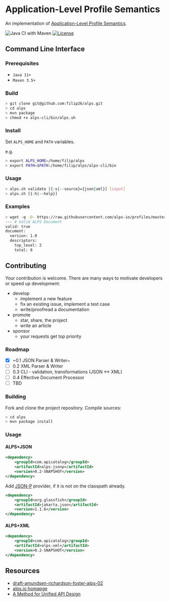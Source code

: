 # Application-Level Profile Semantics

An implementation of [Application-Level Profile Semantics](https://tools.ietf.org/html/draft-amundsen-richardson-foster-alps-02).

![Java CI with Maven](https://github.com/filip26/alps/workflows/Java%20CI%20with%20Maven/badge.svg)
[![License](https://img.shields.io/badge/License-Apache%202.0-blue.svg)](https://opensource.org/licenses/Apache-2.0)

## Command Line Interface

### Prerequisites
- `Java 11+`
- `Maven 3.5+`

### Build

```bash
> git clone git@github.com:filip26/alps.git
> cd alps
> mvn package
> chmod +x alps-cli/bin/alps.sh
```

### Install
Set `ALPS_HOME` and `PATH` variables.

e.g.

```bash
> export ALPS_HOME=/home/filip/alps
> export PATH=$PATH:/home/filip/alps/alps-cli/bin
```

### Usage

```bash
> alps.sh validate [{-s|--source}={json|xml}] [input]
> alps.sh [{-h|--help}]
```

### Examples

```bash
> wget -q -O- https://raw.githubusercontent.com/alps-io/profiles/master/contacts.xml | alps.sh validate --source=xml
--- # Valid ALPS Document
valid: true
document:
  version: 1.0
  descriptors:
    top_level: 2
    total: 8
```

## Contributing

Your contribution is welcome. There are many ways to motivate developers or speed up development:

- develop
  - implement a new feature
  - fix an existing issue, implement a test case
  - write/proofread a documentation
- promote
  - star, share, the project
  - write an article
- sponsor
  - your requests get top priority

### Roadmap

- [x] ~0.1 JSON Parser & Writer~
- [ ] 0.2 XML Parser & Writer
- [ ] 0.3 CLI - validation, transformations (JSON <-> XML)
- [ ] 0.4 Effective Document Processor
- [ ] TBD

### Building

Fork and clone the project repository.
Compile sources:

```bash
> cd alps
> mvn package install
```

### Usage

#### ALPS+JSON

```xml
<dependency>
    <groupId>com.apicatalog</groupId>
    <artifactId>alps-jsonp</artifactId>
    <version>0.2-SNAPSHOT</version>
</dependency>
```

Add [JSON-P](https://javaee.github.io/jsonp/) provider, if it is not on the classpath already.

```xml
<dependency>
    <groupId>org.glassfish</groupId>
    <artifactId>jakarta.json</artifactId>
    <version>1.1.6</version>
</dependency>
```
#### ALPS+XML

```xml
<dependency>
    <groupId>com.apicatalog</groupId>
    <artifactId>alps-xml</artifactId>
    <version>0.2-SNAPSHOT</version>
</dependency>

```

## Resources
- [draft-amundsen-richardson-foster-alps-02](https://tools.ietf.org/html/draft-amundsen-richardson-foster-alps-02)
- [alps.io homapge](http://alps.io/)
- [A Method for Unified API Design](http://amundsen.com/talks/2020-04-goto-unified/index.html)


